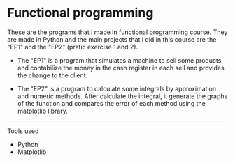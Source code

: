 # Functional programming
  These are the programs that i made in functional programming course. They are made in Python and the main projects that i did in this course are the "EP1" and the "EP2" (pratic exercise 1 and 2).

  - The "EP1" is a program that simulates a machine to sell some products and contabilize the money in the cash register in each sell and provides the change to the client.

 - The "EP2" is a program to calculate some integrals by approximation and numeric methods. After calculate the integral, it generate the graphs of the function and compares the error of each method using the matplotlib library.

---

 Tools used
 - Python
 - Matplotlib
 